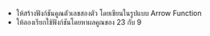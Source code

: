- ให้สร้างฟังก์ชันคูณตัวเลขสองตัว โดยเขียนในรูปแบบ Arrow Function
- ให้ลองเรียกใช้ฟังก์ชันโดยหาผลคูณของ 23 กับ 9
